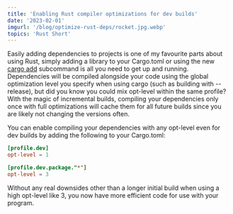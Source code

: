 ```yaml
---
title: 'Enabling Rust compiler optimizations for dev builds'
date: '2023-02-01'
imgurl: '/blog/optimize-rust-deps/rocket.jpg.webp'
topics: 'Rust Short'
---
```


Easily adding dependencies to projects is one of my favourite parts about using Rust, simply adding a library to your Cargo.toml or using the new [cargo add](https://doc.rust-lang.org/cargo/commands/cargo-add.html) subcommand is all you need to get up and running. Dependencies will be compiled alongside your code using the global optimization level you specify when using cargo (such as building with --release), but did you know you could mix opt-level within the same profile? With the magic of incremental builds, compiling your dependencies only once with full optimizations will cache them for all future builds since you are likely not changing the versions often.

You can enable compiling your dependencies with any opt-level even for dev builds by adding the following to your Cargo.toml:

```toml
[profile.dev]
opt-level = 1

[profile.dev.package."*"]
opt-level = 3
```

Without any real downsides other than a longer initial build when using a high opt-level like 3, you now have more efficient code for use with your program.
